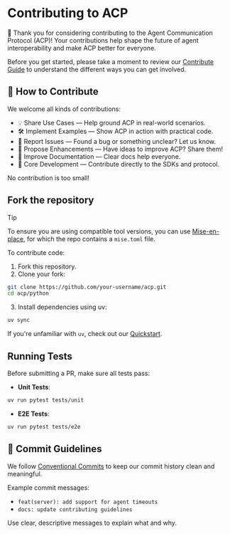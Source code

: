 # Contributing to ACP

🎉 Thank you for considering contributing to the Agent Communication Protocol (ACP)! Your contributions help shape the future of agent interoperability and make ACP better for everyone.

Before you get started, please take a moment to review our [Contribute Guide](https://agentcommunicationprotocol.dev/about/contribute) to understand the different ways you can get involved.

## 🚀 How to Contribute

We welcome all kinds of contributions:

- 💡 Share Use Cases — Help ground ACP in real-world scenarios.
- 🛠️ Implement Examples — Show ACP in action with practical code.
- 🐛 Report Issues — Found a bug or something unclear? Let us know.
- 🚀 Propose Enhancements — Have ideas to improve ACP? Share them!
- 📄 Improve Documentation — Clear docs help everyone.
- 🔧 Core Development — Contribute directly to the SDKs and protocol.

No contribution is too small!

## Fork the repository

> [!TIP]
> To ensure you are using compatible tool versions, you can use [Mise-en-place](https://mise.jdx.dev), for which the repo contains a `mise.toml` file.

To contribute code:

1. Fork this repository.
2. Clone your fork:
```bash
git clone https://github.com/your-username/acp.git
cd acp/python
```
3. Install dependencies using uv:
```bash
uv sync
```

If you're unfamiliar with `uv`, check out our [Quickstart](https://agentcommunicationprotocol.dev/introduction/uv-primer).

## Running Tests

Before submitting a PR, make sure all tests pass:

- **Unit Tests**:
```bash
uv run pytest tests/unit
```
- **E2E Tests**:
```bash
uv run pytest tests/e2e
```

## 📝 Commit Guidelines
We follow [Conventional Commits](https://www.conventionalcommits.org/en/v1.0.0/) to keep our commit history clean and meaningful.

Example commit messages:

- `feat(server): add support for agent timeouts`
- `docs: update contributing guidelines`

Use clear, descriptive messages to explain what and why.
